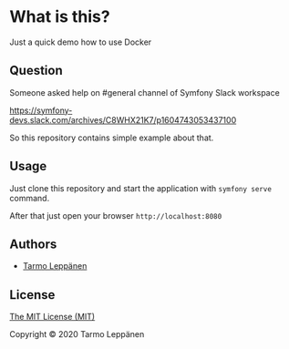 # What is this?

Just a quick demo how to use Docker

## Question

Someone asked help on #general channel of Symfony Slack workspace

https://symfony-devs.slack.com/archives/C8WHX21K7/p1604743053437100

So this repository contains simple example about that.

## Usage

Just clone this repository and start the application with `symfony serve` command.

After that just open your browser `http://localhost:8080`

## Authors

* [Tarmo Leppänen](https://github.com/tarlepp)

## License

[The MIT License (MIT)](LICENSE)

Copyright © 2020 Tarmo Leppänen
